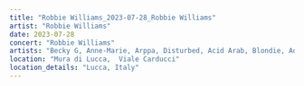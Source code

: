 ```yaml
---
title: "Robbie Williams_2023-07-28_Robbie Williams"
artist: "Robbie Williams"
date: 2023-07-28
concert: "Robbie Williams"
artists: "Becky G, Anne-Marie, Arppa, Disturbed, Acid Arab, Blondie, Adé, Brutus, Echo & the Bunnymen, Adriatique, Agar Agar, Ay Wing, Alizzz, Anfisa Letyago, Belinda, Apache 207, Robbie Williams, Alma, Aili Ikonen, Di-rect, AR/CO, Angel Olsen"
location: "Mura di Lucca,  Viale Carducci"
location_details: "Lucca, Italy"
---
```

